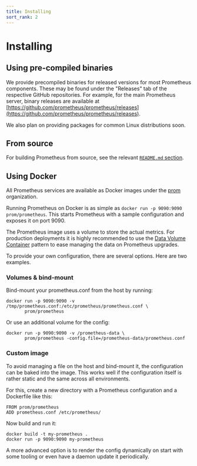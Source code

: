 ```yaml
---
title: Installing
sort_rank: 2
---
```


# Installing

## Using pre-compiled binaries

We provide precompiled binaries for released versions for most Prometheus
components. These may be found under the "Releases" tab of the respective
GitHub repositories. For example, for the main Prometheus server, binary
releases are available at
[https://github.com/prometheus/prometheus/releases](https://github.com/prometheus/prometheus/releases).

We also plan on providing packages for common Linux distributions soon.

## From source

For building Prometheus from source, see the relevant [`README.md` section](https://github.com/prometheus/prometheus/blob/master/README.md#use-make).

## Using Docker

All Prometheus services are available as Docker images under the
[prom](https://registry.hub.docker.com/repos/prom/) organization.

Running Prometheus on Docker is as simple as
 `docker run -p 9090:9090 prom/prometheus`. This starts Prometheus with
a sample configuration and exposes it on port 9090.

The Prometheus image uses a volume to store the actual metrics. For
production deployments it is highly recommended to use the
[Data Volume Container](https://docs.docker.com/userguide/dockervolumes/#creating-and-mounting-a-data-volume-container)
pattern to ease managing the data on Prometheus upgrades.

To provide your own configuration, there are several options. Here are
two examples.

### Volumes & bind-mount

Bind-mount your prometheus.conf from the host by running:

```
docker run -p 9090:9090 -v /tmp/prometheus.conf:/etc/prometheus/prometheus.conf \
       prom/prometheus
```

Or use an additional volume for the config:

```
docker run -p 9090:9090 -v /prometheus-data \
       prom/prometheus -config.file=/prometheus-data/prometheus.conf
```

### Custom image

To avoid managing a file on the host and bind-mount it, the
configuration can be baked into the image. This works well if the
configuration itself is rather static and the same across all
environments.

For this, create a new directory with a Prometheus configuration and a
Dockerfile like this:

```
FROM prom/prometheus
ADD prometheus.conf /etc/prometheus/
```

Now build and run it:

```
docker build -t my-prometheus .
docker run -p 9090:9090 my-prometheus
```

A more advanced option is to render the config dynamically on start
with some tooling or even have a daemon update it periodically.
